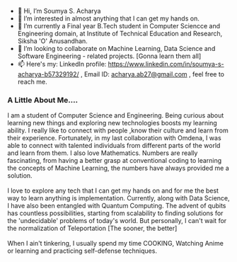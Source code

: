 - 👋 Hi, I’m Soumya S. Acharya
- 👀 I’m interested in almost anything that I can get my hands on.
- 🌱 I’m currently a Final year B.Tech student in Computer Sciencce and Engineering domain, at Institute of Technical Education and Research, Siksha 'O' Anusandhan.
- 💞️ I’m looking to collaborate on Machine Learning, Data Science and Software Engineering - related projects. [Gonna learn them all]
- 📫 Here's my: LinkedIn profile: https://www.linkedin.com/in/soumya-s-acharya-b57329192/ , Email ID: acharya.ab27@gmail.com , feel free to reach me. 

<h3>A Little About Me....</h3>
I am a student of Computer Science and Engineering. Being curious about learning new things and exploring new technologies boosts my learning ability. I really like to connect with people ,know their culture and learn from their experience. Fortunately, in my last collaboration with Omdena, I was able to connect with talented individuals from different parts of the world and learn from them.
I also love Mathematics. Numbers are really fascinating, from having a better grasp at conventional coding to learning the concepts of Machine Learning, the numbers have always provided me a solution.
<br>
<br>
I love to explore any tech that I can get my hands on and for me the best way to learn anything is implementation. Currently, along with Data Science, I have also been entangled with Quantum Computing. The advent of qubits has countless possibilities, starting from scalability to finding solutions for the 'undecidable' problems of today's world. But personally, I can't wait for the normalization of Teleportation [The sooner, the better]
<br><br>
When I ain't tinkering, I usually spend my time COOKING, Watching Anime or learning and practicing self-defense techniques. 

<!---
TheOneSSA/TheOneSSA is a ✨ special ✨ repository because its `README.md` (this file) appears on your GitHub profile.
You can click the Preview link to take a look at your changes.
--->

